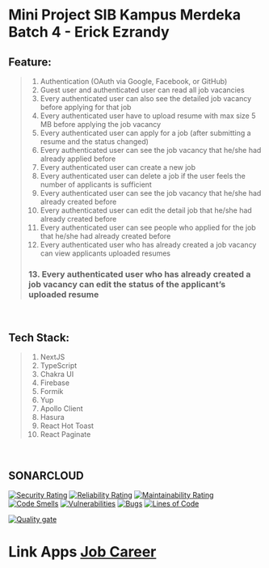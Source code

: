 # Mini Project SIB Kampus Merdeka Batch 4 - Erick Ezrandy

## Feature:
> 1. Authentication (OAuth via Google, Facebook, or GitHub)
> 2. Guest user and authenticated user can read all job vacancies
> 3. Every authenticated user can also see the detailed job vacancy before applying for that job
> 4. Every authenticated user have to upload resume with max size 5 MB before applying the job vacancy
> 5. Every authenticated user can apply for a job (after submitting a resume and the status changed)
> 6. Every authenticated user can see the job vacancy that he/she had already applied before
> 7. Every authenticated user can create a new job
> 8. Every authenticated user can delete a job if the user feels the number of applicants is sufficient
> 9. Every authenticated user can see the job vacancy that he/she had already created before
> 10. Every authenticated user can edit the detail job that he/she had already created before
> 11. Every authenticated user can see people who applied for the job that he/she had already created before
> 12. Every authenticated user who has already created a job vacancy can view applicants uploaded resumes
> ### 13. Every authenticated user who has already created a job vacancy can edit the status of the applicant’s uploaded resume
</br>

## Tech Stack:

> 1. NextJS
> 2. TypeScript
> 3. Chakra UI
> 4. Firebase
> 5. Formik
> 6. Yup
> 7. Apollo Client
> 8. Hasura
> 9. React Hot Toast
> 10. React Paginate 
</br>

## SONARCLOUD

[![Security Rating](https://sonarcloud.io/api/project_badges/measure?project=ErickEzrandy274_Mini-Project-SIB&metric=security_rating)](https://sonarcloud.io/summary/new_code?id=ErickEzrandy274_Mini-Project-SIB)
[![Reliability Rating](https://sonarcloud.io/api/project_badges/measure?project=ErickEzrandy274_Mini-Project-SIB&metric=reliability_rating)](https://sonarcloud.io/summary/new_code?id=ErickEzrandy274_Mini-Project-SIB)
[![Maintainability Rating](https://sonarcloud.io/api/project_badges/measure?project=ErickEzrandy274_Mini-Project-SIB&metric=sqale_rating)](https://sonarcloud.io/summary/new_code?id=ErickEzrandy274_Mini-Project-SIB)
[![Code Smells](https://sonarcloud.io/api/project_badges/measure?project=ErickEzrandy274_Mini-Project-SIB&metric=code_smells)](https://sonarcloud.io/summary/new_code?id=ErickEzrandy274_Mini-Project-SIB)
[![Vulnerabilities](https://sonarcloud.io/api/project_badges/measure?project=ErickEzrandy274_Mini-Project-SIB&metric=vulnerabilities)](https://sonarcloud.io/summary/new_code?id=ErickEzrandy274_Mini-Project-SIB)
[![Bugs](https://sonarcloud.io/api/project_badges/measure?project=ErickEzrandy274_Mini-Project-SIB&metric=bugs)](https://sonarcloud.io/summary/new_code?id=ErickEzrandy274_Mini-Project-SIB)
[![Lines of Code](https://sonarcloud.io/api/project_badges/measure?project=ErickEzrandy274_Mini-Project-SIB&metric=ncloc)](https://sonarcloud.io/summary/new_code?id=ErickEzrandy274_Mini-Project-SIB)

[![Quality gate](https://sonarcloud.io/api/project_badges/quality_gate?project=ErickEzrandy274_Mini-Project-SIB)](https://sonarcloud.io/summary/new_code?id=ErickEzrandy274_Mini-Project-SIB)

# Link Apps [Job Career](https://job-career.vercel.app/)